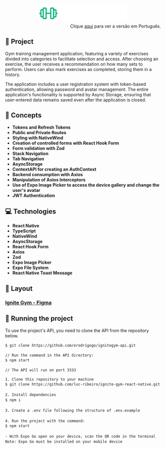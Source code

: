 <div align="center">
  <img height="60" src="./src/assets/logo.svg"  />
</div>

<div align="right">
    Clique <a href="https://github.com/luc-ribeiro/ignite-gym-react-native/blob/main/README-PTBR.md">aqui</a> para ver a versão em Português.
</div>

## 📄 Project
Gym training management application, featuring a variety of exercises divided into categories to facilitate selection and access. After choosing an exercise, the user receives a recommendation on how many sets to perform. Users can also mark exercises as completed, storing them in a history.

The application includes a user registration system with token-based authentication, allowing password and avatar management. The entire application's functionality is supported by Async Storage, ensuring that user-entered data remains saved even after the application is closed.

## 📝 Concepts

- **Tokens and Refresh Tokens**
- **Public and Private Routes**
- **Styling with NativeWind**
- **Creation of controlled forms with React Hook Form**
- **Form validation with Zod**
- **Stack Navigation**
- **Tab Navigation**
- **AsyncStorage**
- **ContextAPI for creating an AuthContext**
- **Backend consumption with Axios**
- **Manipulation of Axios Interceptors**
- **Use of Expo Image Picker to access the device gallery and change the user's avatar**
- **JWT Authentication**

## 💻 Technologies

- **React Native**
- **TypeScript**
- **NativeWind**
- **AsyncStorage**
- **React Hook Form**
- **Axios**
- **Zod**
- **Expo Image Picker**
- **Expo File System**
- **React Native Toast Message**

## 🔖 Layout
### [Ignite Gym - Figma](https://www.figma.com/file/op1o9A7xHpITbmVvnTTDVu/Ignite-Gym?type=design&node-id=47-273&mode=design)

## 🚀 Running the project

To use the project's API, you need to clone the API from the repository below.
```
$ git clone https://github.com/orodrigogo/ignitegym-api.git

// Run the command in the API directory:
$ npm start

// The API will run on port 3333
```

```bash
1. Clone this repository to your machine
$ git clone https://github.com/luc-ribeiro/ignite-gym-react-native.git

2. Install dependencies
$ npm i

3. Create a .env file following the structure of .env.example

4. Run the project with the command:
$ npm start

- With Expo Go open on your device, scan the QR code in the terminal
Note: Expo Go must be installed on your mobile device
```
